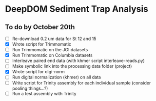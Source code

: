 # DeepDOM Sediment Trap Analysis

## To do by October 20th

- [ ] Re-download 0.2 um data for St 12 and 15
- [X] Wrote script for Trimmomatic 
- [ ] Run Trimmomatic on the JGI datasets
- [X] Run Trimmomatic on Columbia datasets 
- [ ] Interleave paired end data (with khmer script interleave-reads.py)
- [ ] Make symbolic link into the processing data folder (project)
- [X] Wrote script for digi-norm
- [ ] Run digital normalization (khmer) on all data
- [ ] Write script for Trinity assembly for each individual sample (consider pooling things...?) 
- [ ] Run a test assembly with Trinity
